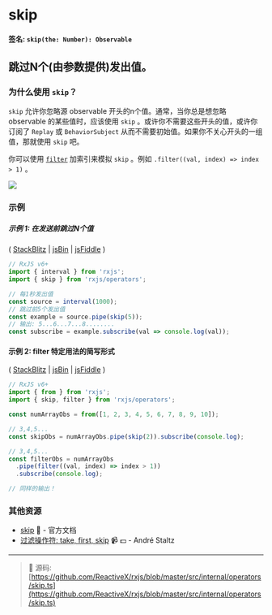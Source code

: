 # skip

#### 签名: `skip(the: Number): Observable`

## 跳过N个(由参数提供)发出值。

### 为什么使用 `skip`？

`skip` 允许你忽略源 observable 开头的n个值。通常，当你总是想忽略 observable 的某些值时，应该使用 `skip` 。或许你不需要这些开头的值，或许你订阅了 `Replay` 或 `BehaviorSubject` 从而不需要初始值。如果你不关心开头的一组值，那就使用 `skip` 吧。

你可以使用 [`filter`](./filter.md) 加索引来模拟 `skip` 。例如 `.filter((val, index) => index > 1)` 。

<div class="ua-ad"><a href="https://ultimateangular.com/?ref=76683_kee7y7vk"><img src="https://ultimateangular.com/assets/img/banners/ua-leader.svg"></a></div>

### 示例

##### 示例 1: 在发送前跳过N个值

(
[StackBlitz](https://stackblitz.com/edit/typescript-o5ydjf?file=index.ts&devtoolsheight=100)
| [jsBin](http://jsbin.com/hacepudabi/1/edit?js,console) |
[jsFiddle](https://jsfiddle.net/btroncone/ar1eqbya/) )

```js
// RxJS v6+
import { interval } from 'rxjs';
import { skip } from 'rxjs/operators';

// 每1秒发出值
const source = interval(1000);
// 跳过前5个发出值
const example = source.pipe(skip(5));
// 输出: 5...6...7...8........
const subscribe = example.subscribe(val => console.log(val));
```

#### 示例 2: filter 特定用法的简写形式

(
[StackBlitz](https://stackblitz.com/edit/typescript-yl3ap1?file=index.ts&devtoolsheight=100)
| [jsBin](http://jsbin.com/judamurego/edit?js,console) |
[jsFiddle](https://jsfiddle.net/ElHuy/4jswLn3z/) )

```js
// RxJS v6+
import { from } from 'rxjs';
import { skip, filter } from 'rxjs/operators';

const numArrayObs = from([1, 2, 3, 4, 5, 6, 7, 8, 9, 10]);

// 3,4,5...
const skipObs = numArrayObs.pipe(skip(2)).subscribe(console.log);

// 3,4,5...
const filterObs = numArrayObs
  .pipe(filter((val, index) => index > 1))
  .subscribe(console.log);

// 同样的输出！
```

### 其他资源

- [skip](https://cn.rx.js.org/class/es6/Observable.js~Observable.html#instance-method-skip) :newspaper: - 官方文档
- [过滤操作符: take, first, skip](https://egghead.io/lessons/rxjs-filtering-operators-take-first-skip?course=rxjs-beyond-the-basics-operators-in-depth) :video_camera: :dollar: - André Staltz

---
> :file_folder: 源码:  [https://github.com/ReactiveX/rxjs/blob/master/src/internal/operators/skip.ts](https://github.com/ReactiveX/rxjs/blob/master/src/internal/operators/skip.ts)
